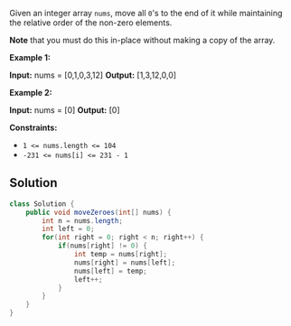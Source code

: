 Given an integer array `nums`, move all `0`'s to the end of it while maintaining the relative order of the non-zero elements.

**Note** that you must do this in-place without making a copy of the array.

**Example 1:**

**Input:** nums = [0,1,0,3,12]
**Output:** [1,3,12,0,0]

**Example 2:**

**Input:** nums = [0]
**Output:** [0]

**Constraints:**

- `1 <= nums.length <= 104`
- `-231 <= nums[i] <= 231 - 1`

## Solution



```java
class Solution {
    public void moveZeroes(int[] nums) {
        int n = nums.length;
        int left = 0;
        for(int right = 0; right < n; right++) {
            if(nums[right] != 0) {
                int temp = nums[right];
                nums[right] = nums[left];
                nums[left] = temp;
                left++;
            }  
        }
    }
}
```